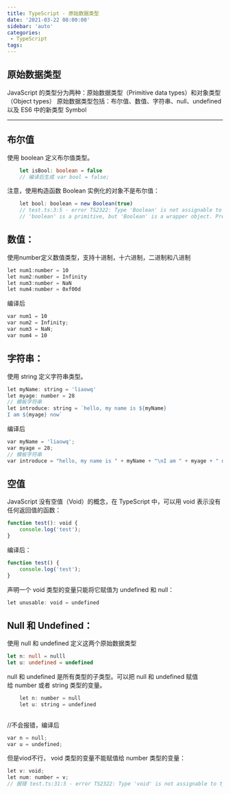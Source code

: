 ```yaml
---
title: TypeScript - 原始数据类型
date: '2021-03-22 08:00:00'
sidebar: 'auto'
categories:
 - TypeScript
tags:
---
```

## 原始数据类型
JavaScript 的类型分为两种：原始数据类型（Primitive data types）和对象类型（Object types）
原始数据类型包括：布尔值、数值、字符串、null、undefined 以及 ES6 中的新类型 Symbol
* * *
## 布尔值

使用 boolean 定义布尔值类型。
```typescript
    let isBool: boolean = false 
    // 编译后生成 var bool = false;
```

注意，使用构造函数 Boolean 实例化的对象不是布尔值：
```typescript
    let bool: boolean = new Boolean(true)
    // test.ts:3:5 - error TS2322: Type 'Boolean' is not assignable to type 'boolean'. （'Boolean' 类型与 'boolean' 不匹配）
    // 'boolean' is a primitive, but 'Boolean' is a wrapper object. Prefer using 'boolean' when possible.（boolean是原始数据类型，而new构造的是一个实例化对象，所以尽量使用boolean）
```
## 数值：
使用number定义数值类型，支持十进制，十六进制，二进制和八进制
```typescript
let num1:number = 10
let num2:number = Infinity
let num3:number = NaN
let num4:number = 0xf00d
```
编译后
```typescript
var num1 = 10
var num2 = Infinity;
var num3 = NaN;
var num4 = 10
```
## 字符串：
使用 string 定义字符串类型。
    
```typescript
let myName: string = 'liaowq' 
let myage: number = 28
// 模板字符串
let introduce: string = `hello, my name is ${myName}
I am ${myage} now`
```
编译后
```typescript
var myName = 'liaowq';
var myage = 28;
// 模板字符串
var introduce = "hello, my name is " + myName + "\nI am " + myage + " now";
```

## 空值
    
JavaScript 没有空值（Void）的概念，在 TypeScript 中，可以用 void 表示没有任何返回值的函数：
    
```typescript
function test(): void {
    console.log('test');
}
```
编译后：

```typescript
function test() {
    console.log('test');
}
```
    
声明一个 void 类型的变量只能将它赋值为 undefined 和 null：

```typescript
let unusable: void = undefined

```
## Null 和 Undefined：

使用 null 和 undefined 定义这两个原始数据类型

```typescript
let n: null = nulll
let u: undefined = undefined
```

null 和 undefined 是所有类型的子类型。可以把 null 和 undefined 赋值给 number 或者 string 类型的变量。
```typescript
    let n: number = null
    let u: string = undefined
    
```
//不会报错，编译后

```typescript
var n = null;
var u = undefined;

```
但是viod不行， void 类型的变量不能赋值给 number 类型的变量：
```typescript
let v: void;
let num: number = v;
// 报错 test.ts:31:5 - error TS2322: Type 'void' is not assignable to type 'number'.

```


